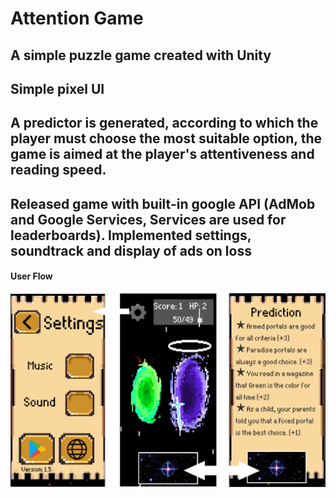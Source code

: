 # Attention Game
## A simple puzzle game created with Unity
## Simple pixel UI
## A predictor is generated, according to which the player must choose the most suitable option, the game is aimed at the player's attentiveness and reading speed.
## Released game with built-in google API (AdMob and Google Services, Services are used for leaderboards). Implemented settings, soundtrack and display of ads on loss
#### User Flow
![alt text](https://github.com/LevProg/attention-game/blob/master/scrin1.png?raw=true)
